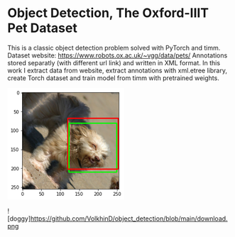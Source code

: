 # Object Detection, The Oxford-IIIT Pet Dataset

This is a classic object detection problem solved with PyTorch and timm. Dataset website: https://www.robots.ox.ac.uk/~vgg/data/pets/
Annotations stored separatly (with different url link) and written in XML format. In this work I extract data from website, extract annotations with xml.etree library, create Torch dataset and train model from timm with pretrained weights.

![result](https://github.com/VolkhinD/object_detection/blob/main/download%20(1).png)

![doggy]https://github.com/VolkhinD/object_detection/blob/main/download.png
